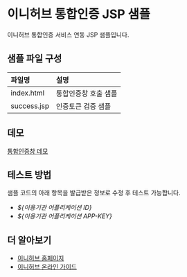 # 이니허브 통합인증 JSP 샘플 
이니허브 통합인증 서비스 연동 JSP 샘플입니다.  

## 샘플 파일 구성
|파일명|설명|
|:----|:----|
|index.html|통합인증창 호출 샘플| 
|success.jsp|인증토큰 검증 샘플|

## 데모
[통합인증창 데모](https://codesandbox.io/p/sandbox/inihub-nodejs-sample-jyfrpp?file=/client/index.html:13,8)

## 테스트 방법
샘플 코드의 아래 항목을 발급받은 정보로 수정 후 테스트 가능합니다.  
* *${이용기관 어플리케이션 ID}*
* *${이용기관 어플리케이션 APP-KEY}*

## 더 알아보기
* [이니허브 홈페이지](https://www.inihub.biz)
* [이니허브 온라인 가이드](http://www2.inihub.biz/docs)
